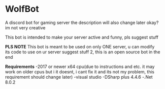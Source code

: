 # WolfBot
A discord bot for gaming server
the description will also change later okay? im not very creative

This bot is intended to make your server active and funny, pls suggest stuff

**PLS NOTE**
This bot is meant to be used on only ONE server, u can modify its code to use on ur server
suggest stuff 2, this is an open source bot in the end

**Requirements**
-2017 or newer x64 cpu(due to instructions and etc. it may work on older cpus but i it doesnt, i cant fix it and its not my problem, this requirement should change later)
-visual studio
-DSharp plus 4.4.6
-.Net 8.0.2
